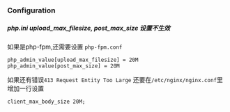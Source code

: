 ### Configuration
##### php.ini upload_max_filesize, post_max_size 设置不生效

如果是php-fpm,还需要设置 `php-fpm.conf`

```
php_admin_value[upload_max_filesize] = 20M
php_admin_value[post_max_size] = 20M
```

如果还有错误`413 Request Entity Too Large`
还要在`/etc/nginx/nginx.conf`里增加一行设置

```
client_max_body_size 20M;
```